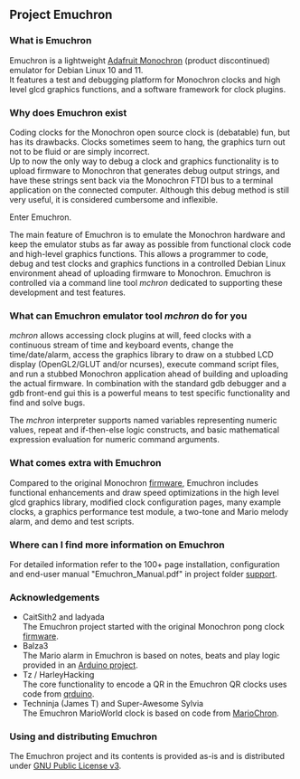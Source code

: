 ## Project Emuchron
### What is Emuchron
Emuchron is a lightweight [Adafruit Monochron](http://www.adafruit.com/product/204)
(product discontinued) emulator for Debian Linux 10 and 11.\
It features a test and debugging platform for Monochron clocks and high level
glcd graphics functions, and a software framework for clock plugins.

### Why does Emuchron exist
Coding clocks for the Monochron open source clock is (debatable) fun, but has
its drawbacks. Clocks sometimes seem to hang, the graphics turn out not to be
fluid or are simply incorrect.\
Up to now the only way to debug a clock and graphics functionality is to upload
firmware to Monochron that generates debug output strings, and have these
strings sent back via the Monochron FTDI bus to a terminal application on the
connected computer. Although this debug method is still very useful, it is
considered cumbersome and inflexible.

Enter Emuchron.

The main feature of Emuchron is to emulate the Monochron hardware and keep the
emulator stubs as far away as possible from functional clock code and
high-level graphics functions. This allows a programmer to code, debug and test
clocks and graphics functions in a controlled Debian Linux environment ahead of
uploading firmware to Monochron. Emuchron is controlled via a command line tool
*mchron* dedicated to supporting these development and test features.

### What can Emuchron emulator tool *mchron* do for you
*mchron* allows accessing clock plugins at will, feed clocks with a continuous
stream of time and keyboard events, change the time/date/alarm, access the
graphics library to draw on a stubbed LCD display (OpenGL2/GLUT and/or
ncurses), execute command script files, and run a stubbed Monochron application
ahead of building and uploading the actual firmware. In combination with the
standard gdb debugger and a gdb front-end gui this is a powerful means to test
specific functionality and find and solve bugs.

The *mchron* interpreter supports named variables representing numeric values,
repeat and if-then-else logic constructs, and basic mathematical expression
evaluation for numeric command arguments.

### What comes extra with Emuchron
Compared to the original Monochron [firmware](https://github.com/adafruit/monochron),
Emuchron includes functional enhancements and draw speed optimizations in the
high level glcd graphics library, modified clock configuration pages, many
example clocks, a graphics performance test module, a two-tone and Mario melody
alarm, and demo and test scripts.

### Where can I find more information on Emuchron
For detailed information refer to the 100+ page installation, configuration and
end-user manual "Emuchron_Manual.pdf" in project folder
[support](https://github.com/tceulema/Emuchron/tree/master/support).

### Acknowledgements
- CaitSith2 and ladyada\
The Emuchron project started with the original Monochron pong clock
[firmware](https://github.com/adafruit/monochron).
- Balza3\
The Mario alarm in Emuchron is based on notes, beats and play logic provided in
an [Arduino project](http://www.youtube.com/watch?v=VqeYvJpibLY).
- Tz / HarleyHacking\
The core functionality to encode a QR in the Emuchron QR clocks uses code from
[qrduino](https://github.com/tz1/qrduino).
- Techninja (James T) and Super-Awesome Sylvia\
The Emuchron MarioWorld clock is based on code from
[MarioChron](https://github.com/techninja/MarioChron).

### Using and distributing Emuchron
The Emuchron project and its contents is provided as-is and is distributed
under [GNU Public License v3](http://www.gnu.org/licenses/gpl.txt).
